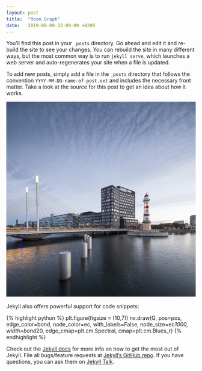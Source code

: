 ```yaml
---
layout: post
title:  "Room Graph"
date:   2019-08-09 22:00:00 +0200
---
```

You’ll find this post in your `_posts` directory. Go ahead and edit it and re-build the site to see your changes. You can rebuild the site in many different ways, but the most common way is to run `jekyll serve`, which launches a web server and auto-regenerates your site when a file is updated.

To add new posts, simply add a file in the `_posts` directory that follows the convention `YYYY-MM-DD-name-of-post.ext` and includes the necessary front matter. Take a look at the source for this post to get an idea about how it works.

![building](/assets/images/Architects.jpg)

Jekyll also offers powerful support for code snippets:

{% highlight python %}
plt.figure(figsize = (10,7))
nx.draw(G, pos=pos, edge_color=bond, node_color=ec, with_labels=False, node_size=ec*1000,
        width=bond*20, edge_cmap=plt.cm.Spectral, cmap=plt.cm.Blues_r)
{% endhighlight %}

Check out the [Jekyll docs][jekyll-docs] for more info on how to get the most out of Jekyll. File all bugs/feature requests at [Jekyll’s GitHub repo][jekyll-gh]. If you have questions, you can ask them on [Jekyll Talk][jekyll-talk].

[jekyll-docs]: https://jekyllrb.com/docs/home
[jekyll-gh]:   https://github.com/jekyll/jekyll
[jekyll-talk]: https://talk.jekyllrb.com/
